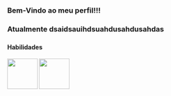 ### Bem-Vindo ao meu perfil!!!

<h3> Atualmente dsaidsauihdsuahdusahdusahdas<h3>

<h4> Habilidades </h4>
<img align="left" height="70" width="70" style="max-width:100%" src="https://cdn.jsdelivr.net/gh/devicons/devicon/icons/java/java-original-wordmark.svg" />
<img align="left" height="70" width="70" style="max-width:100%" src="https://cdn.jsdelivr.net/gh/devicons/devicon/icons/git/git-original-wordmark.svg" />
